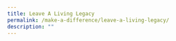 ```yaml
---
title: Leave A Living Legacy
permalink: /make-a-difference/leave-a-living-legacy/
description: ""
---
```

